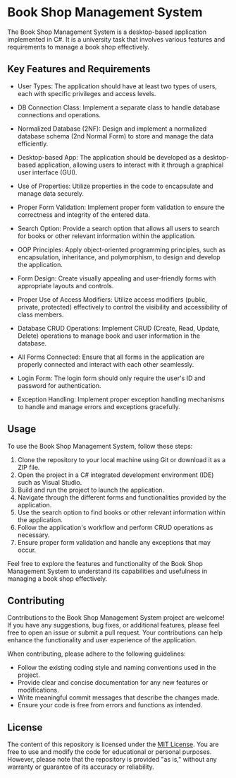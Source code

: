 # Book Shop Management System

The Book Shop Management System is a desktop-based application implemented in C#. It is a university task that involves various features and requirements to manage a book shop effectively.

## Key Features and Requirements

- User Types: The application should have at least two types of users, each with specific privileges and access levels.

- DB Connection Class: Implement a separate class to handle database connections and operations.

- Normalized Database (2NF): Design and implement a normalized database schema (2nd Normal Form) to store and manage the data efficiently.

- Desktop-based App: The application should be developed as a desktop-based application, allowing users to interact with it through a graphical user interface (GUI).

- Use of Properties: Utilize properties in the code to encapsulate and manage data securely.

- Proper Form Validation: Implement proper form validation to ensure the correctness and integrity of the entered data.

- Search Option: Provide a search option that allows all users to search for books or other relevant information within the application.

- OOP Principles: Apply object-oriented programming principles, such as encapsulation, inheritance, and polymorphism, to design and develop the application.

- Form Design: Create visually appealing and user-friendly forms with appropriate layouts and controls.

- Proper Use of Access Modifiers: Utilize access modifiers (public, private, protected) effectively to control the visibility and accessibility of class members.

- Database CRUD Operations: Implement CRUD (Create, Read, Update, Delete) operations to manage book and user information in the database.

- All Forms Connected: Ensure that all forms in the application are properly connected and interact with each other seamlessly.

- Login Form: The login form should only require the user's ID and password for authentication.

- Exception Handling: Implement proper exception handling mechanisms to handle and manage errors and exceptions gracefully.

## Usage

To use the Book Shop Management System, follow these steps:

1. Clone the repository to your local machine using Git or download it as a ZIP file.
2. Open the project in a C# integrated development environment (IDE) such as Visual Studio.
3. Build and run the project to launch the application.
4. Navigate through the different forms and functionalities provided by the application.
5. Use the search option to find books or other relevant information within the application.
6. Follow the application's workflow and perform CRUD operations as necessary.
7. Ensure proper form validation and handle any exceptions that may occur.

Feel free to explore the features and functionality of the Book Shop Management System to understand its capabilities and usefulness in managing a book shop effectively.

## Contributing

Contributions to the Book Shop Management System project are welcome! If you have any suggestions, bug fixes, or additional features, please feel free to open an issue or submit a pull request. Your contributions can help enhance the functionality and user experience of the application.

When contributing, please adhere to the following guidelines:

- Follow the existing coding style and naming conventions used in the project.
- Provide clear and concise documentation for any new features or modifications.
- Write meaningful commit messages that describe the changes made.
- Ensure your code is free from errors and functions as intended.

## License

The content of this repository is licensed under the [MIT License](LICENSE). You are free to use and modify the code for educational or personal purposes. However, please note that the repository is provided "as is," without any warranty or guarantee of its accuracy or reliability.
